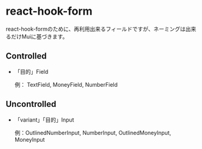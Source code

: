 # react-hook-form

react-hook-formのために、再利用出来るフィールドですが、ネーミングは出来るだけMuiに基づきます。

## Controlled


- 「目的」Field
  
  例： TextField, MoneyField, NumberField

## Uncontrolled

- 「variant」「目的」Input
  
  例：OutlinedNumberInput, NumberInput, OutlinedMoneyInput, MoneyInput